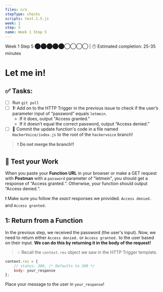 ```yaml
---
files: n/a
stepType: checks
scripts: test.1.5.js
week: 1
step: 5
name: Week 1 Step 5
---
```

Week 1 Step 5 ⬤⬤⬤⬤⬤◯◯◯◯ | 🕐 Estimated completion: 25-35 minutes

# Let me in!

## ✅ Tasks:
- [ ] Run `git pull`
- [ ] ***1:*** Add on to the HTTP Trigger in the previous issue to check if the user’s parameter input of “password” equals `letmein`.
    - If it does, output "Access granted."
    - If it doesn’t equal the correct password, output “Access denied.”
- [ ] 🚀 Commit the update function's code in a file named `HackerVoice/index.js` to the root of the `hackervoice` branch!

> :exclamation: **Do not merge the branch!!**

## 🚧 Test your Work
When you paste your **Function URL** in your browser or make a GET request with **Postman** with a `password` parameter of "letmein", you should get a response of “Access granted.“. Otherwise, your function should output “Access denied.“.

:exclamation: Make sure you follow the *exact* responses we provided. `Access denied.` and `Access granted.`

## 1: Return from a Function

In the previous step, we received the password (the user's input). Now, we need to return either `Access denied.` or `Access granted.` to the user based on their input. **We can do this by returning it in the body of the request!**

> :bulb: Recall the `context.res` object we saw in the HTTP Trigger template.

```js
context.res = {
    // status: 200, /* Defaults to 200 */
    body: your_response
};
```

Place your message to the user in `your_response`!